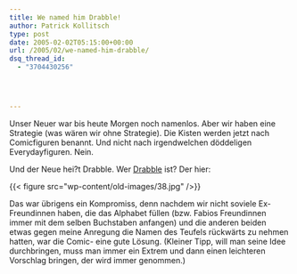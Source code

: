 ```yaml
---
title: We named him Drabble!
author: Patrick Kollitsch
type: post
date: 2005-02-02T05:15:00+00:00
url: /2005/02/we-named-him-drabble/
dsq_thread_id:
  - "3704430256"




---
```

Unser Neuer war bis heute Morgen noch namenlos. Aber wir haben eine Strategie (was wären wir ohne Strategie). Die Kisten werden jetzt nach Comicfiguren benannt. Und nicht nach irgendwelchen döddeligen Everydayfiguren. Nein.

Und der Neue hei?t Drabble. Wer [Drabble][1] ist? Der hier:

{{< figure src="wp-content/old-images/38.jpg" />}}

Das war übrigens ein Kompromiss, denn nachdem wir nicht soviele Ex-Freundinnen haben, die das Alphabet füllen (bzw. Fabios Freundinnen immer mit dem selben Buchstaben anfangen) und die anderen beiden etwas gegen meine Anregung die Namen des Teufels rückwärts zu nehmen hatten, war die Comic- eine gute Lösung. (Kleiner Tipp, will man seine Idee durchbringen, muss man immer ein Extrem und dann einen leichteren Vorschlag bringen, der wird immer genommen.)

 [1]: http://www.comics.com/comics/drabble/archive/drabble-20050131.html
